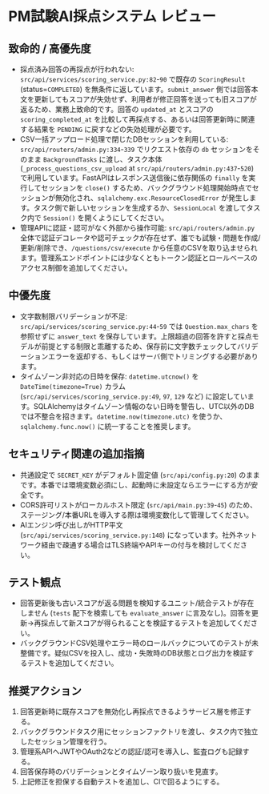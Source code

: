 ﻿# PM試験AI採点システム レビュー

## 致命的 / 高優先度
- 採点済み回答の再採点が行われない: `src/api/services/scoring_service.py:82`-`90` で既存の `ScoringResult` (status=`COMPLETED`) を無条件に返しています。`submit_answer` 側では回答本文を更新してもスコアが失効せず、利用者が修正回答を送っても旧スコアが返るため、業務上致命的です。回答の `updated_at` とスコアの `scoring_completed_at` を比較して再採点する、あるいは回答更新時に関連する結果を `PENDING` に戻すなどの失効処理が必要です。
- CSV一括アップロード処理で閉じたDBセッションを利用している: `src/api/routers/admin.py:334`-`339` でリクエスト依存の `db` セッションをそのまま `BackgroundTasks` に渡し、タスク本体 (`_process_questions_csv_upload` at `src/api/routers/admin.py:437`-`520`) で利用しています。FastAPIはレスポンス送信後に依存関係の `finally` を実行してセッションを `close()` するため、バックグラウンド処理開始時点でセッションが無効化され、`sqlalchemy.exc.ResourceClosedError` が発生します。タスク側で新しいセッションを生成するか、`SessionLocal` を渡してタスク内で `Session()` を開くようにしてください。
- 管理APIに認証・認可がなく外部から操作可能: `src/api/routers/admin.py` 全体で認証デコレータや認可チェックが存在せず、誰でも試験・問題を作成/更新/削除でき、`/questions/csv/execute` から任意のCSVを取り込ませられます。管理系エンドポイントには少なくともトークン認証とロールベースのアクセス制御を追加してください。

## 中優先度
- 文字数制限バリデーションが不足: `src/api/services/scoring_service.py:44`-`59` では `Question.max_chars` を参照せずに `answer_text` を保存しています。上限超過の回答を許すと採点モデルが前提とする制限と乖離するため、保存前に文字数チェックしてバリデーションエラーを返却する、もしくはサーバ側でトリミングする必要があります。
- タイムゾーン非対応の日時を保存: `datetime.utcnow()` を `DateTime(timezone=True)` カラム (`src/api/services/scoring_service.py:49`, `97`, `129` など) に設定しています。SQLAlchemyはタイムゾーン情報のない日時を警告し、UTC以外のDBでは不整合を招きます。`datetime.now(timezone.utc)` を使うか、`sqlalchemy.func.now()` に統一することを推奨します。

## セキュリティ関連の追加指摘
- 共通設定で `SECRET_KEY` がデフォルト固定値 (`src/api/config.py:20`) のままです。本番では環境変数必須にし、起動時に未設定ならエラーにする方が安全です。
- CORS許可リストがローカルホスト限定 (`src/api/main.py:39`-`45`) のため、ステージング/本番URLを導入する際は環境変数化して管理してください。
- AIエンジン呼び出しがHTTP平文 (`src/api/services/scoring_service.py:148`) になっています。社外ネットワーク経由で疎通する場合はTLS終端やAPIキーの付与を検討してください。

## テスト観点
- 回答更新後も古いスコアが返る問題を検知するユニット/統合テストが存在しません (`tests` 配下を検索しても `evaluate_answer` に言及なし)。回答を更新→再採点して新スコアが得られることを検証するテストを追加してください。
- バックグラウンドCSV処理やエラー時のロールバックについてのテストが未整備です。疑似CSVを投入し、成功・失敗時のDB状態とログ出力を検証するテストを追加してください。

## 推奨アクション
1. 回答更新時に既存スコアを無効化し再採点できるようサービス層を修正する。
2. バックグラウンドタスク用にセッションファクトリを渡し、タスク内で独立したセッション管理を行う。
3. 管理系APIへJWTやOAuth2などの認証/認可を導入し、監査ログも記録する。
4. 回答保存時のバリデーションとタイムゾーン取り扱いを見直す。
5. 上記修正を担保する自動テストを追加し、CIで回るようにする。
